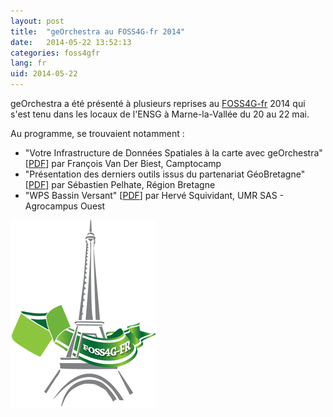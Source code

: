 ```yaml
---
layout: post
title:  "geOrchestra au FOSS4G-fr 2014"
date:   2014-05-22 13:52:13
categories: foss4gfr
lang: fr
uid: 2014-05-22
---
```


geOrchestra a été présenté à plusieurs reprises au [FOSS4G-fr](http://foss4g.osgeo.fr/) 2014 qui s'est tenu dans les locaux de l'ENSG à Marne-la-Vallée du 20 au 22 mai.

<!--more-->

Au programme, se trouvaient notamment :

 * "Votre Infrastructure de Données Spatiales à la carte avec geOrchestra" [[PDF](https://osgeo-fr.github.io/presentations_foss4gfr/2014/J1_A_14_30_GEORCHESTRA_CAMPTOCAMP/foss4gfr_2014_georchestra_vanderbiest.pdf)] par François Van Der Biest, Camptocamp
 * "Présentation des derniers outils issus du partenariat GéoBretagne" [[PDF](https://osgeo-fr.github.io/presentations_foss4gfr/2014/J1_A_15_00_GEOBRETAGNE_REGION_BRETAGNE/foss4gfr_2014_geobretagne_pelhate.pdf)] par Sébastien Pelhate, Région Bretagne
 * "WPS Bassin Versant" [[PDF](https://osgeo-fr.github.io/presentations_foss4gfr/2014/J1_B_16_00_AGROCAMPUS_UMRSAS/foss4gfr_2014_wps_bassin_versant_squividant.pdf)] par Hervé Squividant, UMR SAS - Agrocampus Ouest

![Logo FOSS4G-fr 2014](/public/icons/foss4gfr-logo.png)

